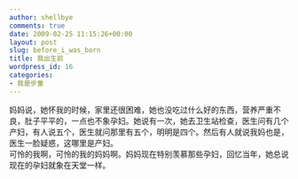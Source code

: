 ```yaml
---
author: shellbye
comments: true
date: 2009-02-25 11:15:26+00:00
layout: post
slug: before_i_was_born
title: 我出生前
wordpress_id: 16
categories:
- 我是步童
---
```


妈妈说，她怀我的时候，家里还很困难，她也没吃过什么好的东西，营养严重不良，肚子平平的，一点也不象孕妇。她说有一次，她去卫生站检查，医生问有几个产妇，有人说五个，医生就问那里有五个，明明是四个。然后有人就说我妈也是，医生一脸疑惑，这哪里是产妇。  
可怜的我啊，可怜的我的妈妈啊。妈妈现在特别羡慕那些孕妇，回忆当年，她总说现在的孕妇就象在天堂一样。
